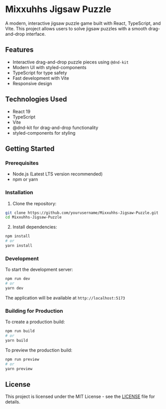 # Mixxuhhs Jigsaw Puzzle

A modern, interactive jigsaw puzzle game built with React, TypeScript, and Vite. This project allows users to solve jigsaw puzzles with a smooth drag-and-drop interface.

## Features

- Interactive drag-and-drop puzzle pieces using `@dnd-kit`
- Modern UI with styled-components
- TypeScript for type safety
- Fast development with Vite
- Responsive design

## Technologies Used

- React 19
- TypeScript
- Vite
- @dnd-kit for drag-and-drop functionality
- styled-components for styling

## Getting Started

### Prerequisites

- Node.js (Latest LTS version recommended)
- npm or yarn

### Installation

1. Clone the repository:

```bash
git clone https://github.com/yourusername/Mixxuhhs-Jigsaw-Puzzle.git
cd Mixxuhhs-Jigsaw-Puzzle
```

2. Install dependencies:

```bash
npm install
# or
yarn install
```

### Development

To start the development server:

```bash
npm run dev
# or
yarn dev
```

The application will be available at `http://localhost:5173`

### Building for Production

To create a production build:

```bash
npm run build
# or
yarn build
```

To preview the production build:

```bash
npm run preview
# or
yarn preview
```

## License

This project is licensed under the MIT License - see the [LICENSE](LICENSE) file for details.

